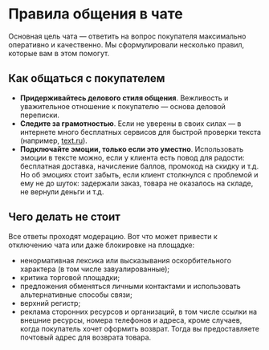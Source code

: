 [//]: # (title: Правила общения с покупателями)

# Правила общения в чате

Основная цель чата — ответить на вопрос покупателя максимально
оперативно и качественно. Мы сформулировали несколько правил, которые
вам в этом помогут.

## Как общаться с покупателем

-   **Придерживайтесь делового стиля общения**. Вежливость и
    уважительное отношение к покупателю — основа деловой переписки.
-   **Следите за грамотностью**. Если не уверены в своих силах — в
    интернете много бесплатных сервисов для быстрой проверки текста
    (например, [text.ru](http://text.ru)).
-   **Подключайте эмоции, только если это уместно**. Использовать эмоции
    в тексте можно, если у клиента есть повод для радости: бесплатная
    доставка, начисление баллов, промокод на скидку и т.д. Но об эмоциях
    стоит забыть, если клиент столкнулся с проблемой и ему не до шуток:
    задержали заказ, товара не оказалось на складе, не вернули деньги и
    т.д.

## Чего делать не стоит

Все ответы проходят модерацию. Вот что может привести к отключению чата
или даже блокировке на площадке:

-   ненормативная лексика или высказывания оскорбительного характера (в
    том числе завуалированные);
-   критика торговой площадки;
-   предложения обменяться личными контактами и использовать
    альтернативные способы связи;
-   верхний регистр;
-   реклама сторонних ресурсов и организаций, в том числе ссылки на
    внешние ресурсы, номера
    телефонов и адреса, кроме случаев, когда покупатель хочет оформить
    возврат. Тогда вы предоставляете почтовый адрес для возврата товара.
